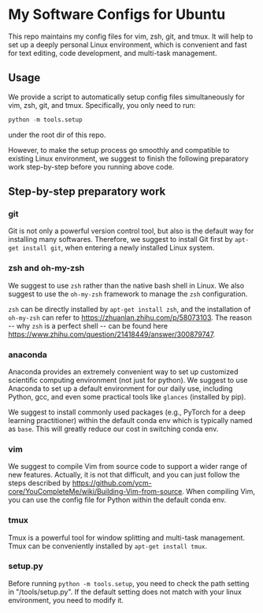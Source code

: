 # My Software Configs for Ubuntu

This repo maintains my config files for vim, zsh, git, and tmux. It will help to
set up a deeply personal Linux environment, which is convenient and fast for
text editing, code development, and multi-task management.

## Usage

We provide a script to automatically setup config files simultaneously for vim,
zsh, git, and tmux.  Specifically, you only need to run:

```python
python -m tools.setup
```
under the root dir of this repo.

However, to make the setup process go smoothly and compatible to existing Linux
environment, we suggest to finish the following preparatory work step-by-step
before you running above code.

## Step-by-step preparatory work

### git

Git is not only a powerful version control tool, but also is the default way for
installing many softwares. Therefore, we suggest to install Git first by
`apt-get install git`, when entering a newly installed Linux system.

### zsh and oh-my-zsh

We suggest to use `zsh` rather than the native bash shell in Linux. We also
suggest to use the `oh-my-zsh` framework to manage the `zsh` configuration.

`zsh` can be directly installed by `apt-get install zsh`, and the installation
of `oh-my-zsh` can refer to <https://zhuanlan.zhihu.com/p/58073103>. The reason
-- why `zsh` is a perfect shell -- can be found here
<https://www.zhihu.com/question/21418449/answer/300879747>.

### anaconda

Anaconda provides an extremely convenient way to set up customized scientific
computing environment (not just for python).  We suggest to use Anaconda to set
up a default environment for our daily use, including Python, gcc, and even some
practical tools like `glances` (installed by pip).

We suggest to install commonly used packages (e.g., PyTorch for a deep learning
practitioner) within the default conda env which is typically named as `base`.
This will greatly reduce our cost in switching conda env.

### vim

We suggest to compile Vim from source code to support a wider range of new
features. Actually, it is not that difficult, and you can just follow the steps
described by
<https://github.com/ycm-core/YouCompleteMe/wiki/Building-Vim-from-source>. When
compiling Vim, you can use the config file for Python within the default conda
env.

### tmux

Tmux is a powerful tool for window splitting and multi-task management. Tmux can
be conveniently installed by `apt-get install tmux`.

### setup.py

Before running `python -m tools.setup`, you need to check the path setting in
"/tools/setup.py". If the default setting does not match with your linux
environment, you need to modify it.
